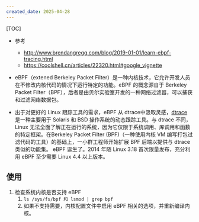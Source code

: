 ```yaml
---
created_date: 2025-04-28
---
```


[TOC]

- 参考
    - http://www.brendangregg.com/blog/2019-01-01/learn-ebpf-tracing.html
    - https://coolshell.cn/articles/22320.html#google_vignette

- eBPF（extened Berkeley Packet Filter）是一种内核技术，它允许开发人员在不修改内核代码的情况下运行特定的功能。eBPF 的概念源自于 Berkeley Packet Filter（BPF），后者是由贝尔实验室开发的一种网络过滤器，可以捕获和过滤网络数据包。
- 出于对更好的 Linux 跟踪工具的需求，eBPF 从 dtrace中汲取灵感，[dtrace](https://illumos.org/books/dtrace/chp-intro.html) 是一种主要用于 Solaris 和 BSD 操作系统的动态跟踪工具。与 dtrace 不同，Linux 无法全面了解正在运行的系统，因为它仅限于系统调用、库调用和函数的特定框架。在Berkeley Packet Filter  (BPF)（一种使用内核 VM 编写打包过滤代码的工具）的基础上，一小群工程师开始扩展 BPF 后端以提供与 dtrace 类似的功能集。 eBPF 诞生了。2014 年随 Linux 3.18 首次限量发布，充分利用 eBPF 至少需要 Linux 4.4 以上版本。


## 使用
1. 检查系统内核是否支持 eBPF 
    1. `ls /sys/fs/bpf 和 lsmod | grep bpf`
    2. 如果不支持需要，内核配置文件中启用 eBPF 相关的选项，并重新编译内核。